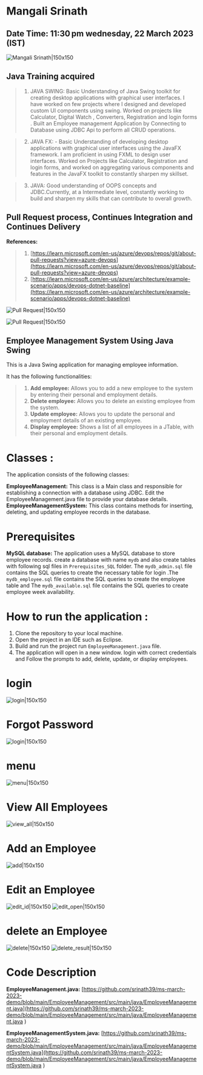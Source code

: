 # Mangali Srinath

## Date Time:  11:30 pm wednesday, 22 March 2023 (IST)

![Mangali Srinath|150x150](./Images/srinath.png)


## Java Training acquired

> 1. JAVA SWING:  Basic Understanding of Java Swing toolkit for creating desktop applications with graphical user interfaces. I have worked on few projects where I designed and developed custom UI components using swing. Worked on projects like Calculator, Digital Watch , Converters, Registration and login forms . Built an Employee management Application by Connecting to Database using JDBC Api to perform all CRUD operations.

> 2. JAVA FX: - Basic Understanding of developing desktop applications with graphical user interfaces using the JavaFX framework. I am proficient in using FXML to design user interfaces. Worked on Projects like Calculator, Registration and login forms, and worked on aggregating various components and features in the JavaFX toolkit to constantly sharpen my skillset.

>3. JAVA: Good understanding of OOPS concepts and JDBC.Currently, at a Intermediate level, constantly working to build and sharpen my skills that can contribute to overall growth.

## Pull Request process, Continues Integration and Continues Delivery
**References:**
> 1. [https://learn.microsoft.com/en-us/azure/devops/repos/git/about-pull-requests?view=azure-devops](https://learn.microsoft.com/en-us/azure/devops/repos/git/about-pull-requests?view=azure-devops)
> 1. [https://learn.microsoft.com/en-us/azure/architecture/example-scenario/apps/devops-dotnet-baseline](https://learn.microsoft.com/en-us/azure/architecture/example-scenario/apps/devops-dotnet-baseline)


![Pull Request|150x150](./Images/PullRequest.png)

![Pull Request|150x150](./Images/Second.png)
## Employee Management System Using Java Swing
This is a Java Swing application for managing employee information.

It has the following functionalities:

>1. **Add employee:** Allows you to add a new employee to the system by entering their personal and employment details. <br/>
>2. **Delete employee:** Allows you to delete an existing employee from the system. <br/>
>3. **Update employee:** Allows you to update the personal and employment details of an existing employee. <br/>
>4. **Display employee:** Shows a list of all employees in a JTable, with their personal and employment details.

# Classes :
The application consists of the following classes:

**EmployeeManagement:** This class is a Main class and responsible for establishing a connection with a database using JDBC. Edit the EmployeeManagement.java file to provide your database details. <br/>
**EmployeeManagementSystem:** This class contains methods for inserting, deleting, and updating employee records in the database. <br/>

# Prerequisites
**MySQL database:** The application uses a MySQL database to store employee records. create a database with name `mydb` and also create tables with following sql files in `Prerequisites_SQL` folder. The `mydb_admin.sql` file contains the SQL queries to create the necessary table for login .The `mydb_employee.sql` file contains the SQL queries to create the employee table and The `mydb_available.sql` file contains the SQL queries to create employee week availability.

# How to run the application : 
1. Clone the repository to your local machine.
2. Open the project in an IDE such as Eclipse.
3. Build and run the project run `EmployeeManagement.java` file.
4. The application will open in a new window. login with correct credentials and Follow the prompts to add, delete, update, or display employees.

# login

![login|150x150](./Images/login.png)

# Forgot Password

![login|150x150](./Images/forgot_password.png)

# menu

![menu|150x150](./Images/menu.png)

# View All Employees

![view_all|150x150](./Images/view_all.png)

# Add an Employee

![add|150x150](./Images/add.png)

# Edit an Employee

![edit_id|150x150](./Images/edit_id.png)
![edit_open|150x150](./Images/edit_open.png)

# delete an Employee

![delete|150x150](./Images/delete_id.png)
![delete_result|150x150](./Images/delete_result.png)

# Code Description

**EmployeeManagement.java:** [https://github.com/srinath39/ms-march-2023-demo/blob/main/EmployeeManagement/src/main/java/EmployeeManagement.java](https://github.com/srinath39/ms-march-2023-demo/blob/main/EmployeeManagement/src/main/java/EmployeeManagement.java
)

**EmployeeManagementSystem.java:** [https://github.com/srinath39/ms-march-2023-demo/blob/main/EmployeeManagement/src/main/java/EmployeeManagementSystem.java](https://github.com/srinath39/ms-march-2023-demo/blob/main/EmployeeManagement/src/main/java/EmployeeManagementSystem.java
)






